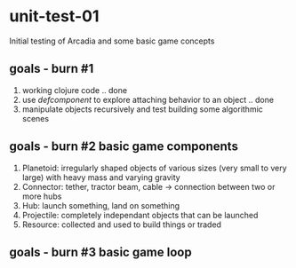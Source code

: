 # unit-test-01
Initial testing of Arcadia and some basic game concepts


## goals - burn #1
1. working clojure code .. done
2. use *defcomponent* to explore attaching behavior to an object .. done
3. manipulate objects recursively and test building some algorithmic scenes

## goals - burn #2 basic game components
1. Planetoid: irregularly shaped objects of various sizes (very small to very large) with heavy mass and varying gravity
2. Connector: tether, tractor beam, cable -> connection between two or more hubs
3. Hub: launch something, land on something
4. Projectile: completely independant objects that can be launched
5. Resource: collected and used to build things or traded

## goals - burn #3 basic game loop
